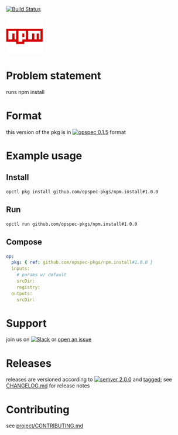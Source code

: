 [![Build Status](https://travis-ci.org/opspec-pkgs/npm.install.svg?branch=master)](https://travis-ci.org/opspec-pkgs/npm.install)

<img src="icon.svg" alt="icon" height="100px">

# Problem statement

runs npm install

# Format

this version of the pkg is in [![opspec 0.1.5](https://img.shields.io/badge/opspec-0.1.5-brightgreen.svg?colorA=6b6b6b&colorB=fc16be)](https://opspec.io/0.1.5/packages.html) format

# Example usage

## Install

```shell
opctl pkg install github.com/opspec-pkgs/npm.install#1.0.0
```

## Run

```
opctl run github.com/opspec-pkgs/npm.install#1.0.0
```

## Compose

```yaml
op:
  pkg: { ref: github.com/opspec-pkgs/npm.install#1.0.0 }
  inputs:
    # params w/ default
    srcDir:
    registry:
  outputs:
    srcDir:
```

# Support

join us on
[![Slack](https://opspec-slackin.herokuapp.com/badge.svg)](https://opspec-slackin.herokuapp.com/)
or
[open an issue](https://github.com/opspec-pkgs/npm.install/issues)

# Releases

releases are versioned according to
[![semver 2.0.0](https://img.shields.io/badge/semver-2.0.0-brightgreen.svg)](http://semver.org/spec/v2.0.0.html)
and [tagged](https://git-scm.com/book/en/v2/Git-Basics-Tagging); see
[CHANGELOG.md](CHANGELOG.md) for release notes

# Contributing

see
[project/CONTRIBUTING.md](https://github.com/opspec-pkgs/project/blob/master/CONTRIBUTING.md)
